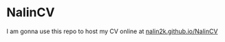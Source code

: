 # NalinCV
I am gonna use this repo to host my CV online at <a href="https://nalin2k.github.io/NalinCV/">nalin2k.github.io/NalinCV</a>
